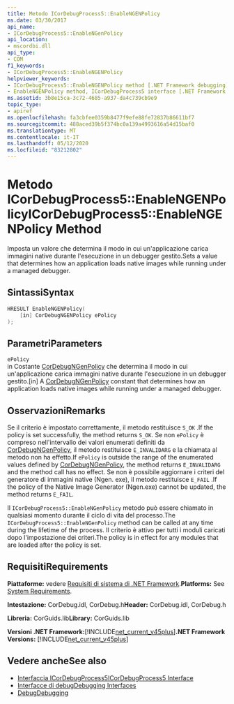 ```yaml
---
title: Metodo ICorDebugProcess5::EnableNGENPolicy
ms.date: 03/30/2017
api_name:
- ICorDebugProcess5::EnableNGenPolicy
api_location:
- mscordbi.dll
api_type:
- COM
f1_keywords:
- ICorDebugProcess5::EnableNGENPolicy
helpviewer_keywords:
- ICorDebugProcess5::EnableNGENPolicy method [.NET Framework debugging]
- EnableNGENPolicy method, ICorDebugProcess5 interface [.NET Framework debugging]
ms.assetid: 3b8e15ca-3c72-4685-a937-da4c739cb9e9
topic_type:
- apiref
ms.openlocfilehash: fa3cbfee0359b8477f9efe88fe72837b86611bf7
ms.sourcegitcommit: 488aced39b5f374bc0a139a4993616a54d15baf0
ms.translationtype: MT
ms.contentlocale: it-IT
ms.lasthandoff: 05/12/2020
ms.locfileid: "83212802"
---
```

# <a name="icordebugprocess5enablengenpolicy-method"></a><span data-ttu-id="d32ab-102">Metodo ICorDebugProcess5::EnableNGENPolicy</span><span class="sxs-lookup"><span data-stu-id="d32ab-102">ICorDebugProcess5::EnableNGENPolicy Method</span></span>
<span data-ttu-id="d32ab-103">Imposta un valore che determina il modo in cui un'applicazione carica immagini native durante l'esecuzione in un debugger gestito.</span><span class="sxs-lookup"><span data-stu-id="d32ab-103">Sets a value that determines how an application loads native images while running under a managed debugger.</span></span>  
  
## <a name="syntax"></a><span data-ttu-id="d32ab-104">Sintassi</span><span class="sxs-lookup"><span data-stu-id="d32ab-104">Syntax</span></span>  
  
```cpp  
HRESULT EnableNGENPolicy(  
    [in] CorDebugNGENPolicy ePolicy  
);  
```  
  
## <a name="parameters"></a><span data-ttu-id="d32ab-105">Parametri</span><span class="sxs-lookup"><span data-stu-id="d32ab-105">Parameters</span></span>  
 `ePolicy`  
 <span data-ttu-id="d32ab-106">in Costante [CorDebugNGenPolicy](cordebugngenpolicy-enumeration.md) che determina il modo in cui un'applicazione carica immagini native durante l'esecuzione in un debugger gestito.</span><span class="sxs-lookup"><span data-stu-id="d32ab-106">[in] A [CorDebugNGenPolicy](cordebugngenpolicy-enumeration.md) constant that determines how an application loads native images while running under a managed debugger.</span></span>  
  
## <a name="remarks"></a><span data-ttu-id="d32ab-107">Osservazioni</span><span class="sxs-lookup"><span data-stu-id="d32ab-107">Remarks</span></span>  
 <span data-ttu-id="d32ab-108">Se il criterio è impostato correttamente, il metodo restituisce `S_OK` .</span><span class="sxs-lookup"><span data-stu-id="d32ab-108">If the policy is set successfully, the method returns `S_OK`.</span></span> <span data-ttu-id="d32ab-109">Se non `ePolicy` è compreso nell'intervallo dei valori enumerati definiti da [CorDebugNGenPolicy](cordebugngenpolicy-enumeration.md), il metodo restituisce `E_INVALIDARG` e la chiamata al metodo non ha effetto.</span><span class="sxs-lookup"><span data-stu-id="d32ab-109">If `ePolicy` is outside the range of the enumerated values defined by [CorDebugNGenPolicy](cordebugngenpolicy-enumeration.md), the method returns `E_INVALIDARG` and the method call has no effect.</span></span> <span data-ttu-id="d32ab-110">Se non è possibile aggiornare i criteri del generatore di immagini native (Ngen. exe), il metodo restituisce `E_FAIL` .</span><span class="sxs-lookup"><span data-stu-id="d32ab-110">If the policy of the Native Image Generator (Ngen.exe) cannot be updated, the method returns `E_FAIL`.</span></span>  
  
 <span data-ttu-id="d32ab-111">Il `ICorDebugProcess5::EnableNGenPolicy` metodo può essere chiamato in qualsiasi momento durante il ciclo di vita del processo.</span><span class="sxs-lookup"><span data-stu-id="d32ab-111">The `ICorDebugProcess5::EnableNGenPolicy` method can be called at any time during the lifetime of the process.</span></span> <span data-ttu-id="d32ab-112">Il criterio è attivo per tutti i moduli caricati dopo l'impostazione dei criteri.</span><span class="sxs-lookup"><span data-stu-id="d32ab-112">The policy is in effect for any modules that are loaded after the policy is set.</span></span>  
  
## <a name="requirements"></a><span data-ttu-id="d32ab-113">Requisiti</span><span class="sxs-lookup"><span data-stu-id="d32ab-113">Requirements</span></span>  
 <span data-ttu-id="d32ab-114">**Piattaforme:** vedere [Requisiti di sistema di .NET Framework](../../get-started/system-requirements.md).</span><span class="sxs-lookup"><span data-stu-id="d32ab-114">**Platforms:** See [System Requirements](../../get-started/system-requirements.md).</span></span>  
  
 <span data-ttu-id="d32ab-115">**Intestazione:** CorDebug.idl, CorDebug.h</span><span class="sxs-lookup"><span data-stu-id="d32ab-115">**Header:** CorDebug.idl, CorDebug.h</span></span>  
  
 <span data-ttu-id="d32ab-116">**Libreria:** CorGuids.lib</span><span class="sxs-lookup"><span data-stu-id="d32ab-116">**Library:** CorGuids.lib</span></span>  
  
 <span data-ttu-id="d32ab-117">**Versioni .NET Framework:**[!INCLUDE[net_current_v45plus](../../../../includes/net-current-v45plus-md.md)]</span><span class="sxs-lookup"><span data-stu-id="d32ab-117">**.NET Framework Versions:** [!INCLUDE[net_current_v45plus](../../../../includes/net-current-v45plus-md.md)]</span></span>  
  
## <a name="see-also"></a><span data-ttu-id="d32ab-118">Vedere anche</span><span class="sxs-lookup"><span data-stu-id="d32ab-118">See also</span></span>

- [<span data-ttu-id="d32ab-119">Interfaccia ICorDebugProcess5</span><span class="sxs-lookup"><span data-stu-id="d32ab-119">ICorDebugProcess5 Interface</span></span>](icordebugprocess5-interface.md)
- [<span data-ttu-id="d32ab-120">Interfacce di debug</span><span class="sxs-lookup"><span data-stu-id="d32ab-120">Debugging Interfaces</span></span>](debugging-interfaces.md)
- [<span data-ttu-id="d32ab-121">Debug</span><span class="sxs-lookup"><span data-stu-id="d32ab-121">Debugging</span></span>](index.md)
